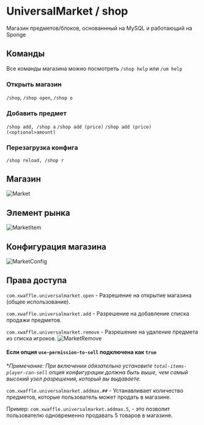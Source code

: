 # UniversalMarket / shop
Магазин предметов/блоков, основаннный на MySQL и работающий на Sponge


## Команды

Все команды магазина можно посмотреть `/shop help` или `/um help`

### Открыть магазин
`/shop`, `/shop open`, `/shop o`

### Добавить предмет
`/shop add, /shop a`
`/shop add (price)`
`/shop add (price) (<optional>amount)`

### Перезагрузка конфига
`/shop reload, /shop r`

## Магазин
![Market](https://gyazo.com/aa747f5486fbe224f74984d94bbd91f6.png)
## Элемент рынка
![MarketItem](https://gyazo.com/34bf241b733cbed513214f9d89bf177d.png)
## Конфигурация магазина
![MarketConfig](https://gyazo.com/8620a0d03a31c549d692fa37a4540de6.png)

## Права доступа

`com.xwaffle.universalmarket.open` - Разрешение на открытие магазина (общее использование).

`com.xwaffle.universalmarket.add` - Разрешение на добавление списка продажи предметов.

`com.xwaffle.universalmarket.remove` - Разрешение на удаление предмета из списка игроков.
![MarketRemove](https://gyazo.com/bb9fbd4406a8c85dd7f74e0adbeedb33.png)

#### Если опция `use-permission-to-sell` подключена как `true`

**Примечание: При включении обязательно установите `total-items-player-can-sell` опция конфигурации должна быть выше, чем самый высокий узел разрешения, который вы выдаваете.*

`com.xwaffle.universalmarket.addmax.##` - Устанавливает количество предметов, которые пользователь может продать в магазине.

Пример: `com.xwaffle.universalmarket.addmax.5`, - это позволит пользователю одновременно продавать 5 товаров в магазине.

